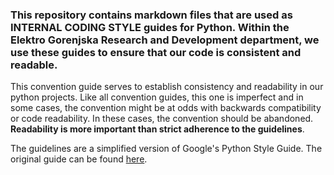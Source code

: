 ### This repository contains markdown files that are used as **INTERNAL CODING STYLE** guides for Python. Within the Elektro Gorenjska Research and Development department, we use these guides to ensure that our code is consistent and readable.

This convention guide serves to establish consistency and readability in our python projects. Like all convention guides, this one is imperfect and in some cases, the convention might be at odds with backwards compatibility or code readability. In these cases, the convention should be abandoned. **Readability is more important than strict adherence to the guidelines**.


The guidelines are a simplified version of Google's Python Style Guide. The original guide can be found [here](https://google.github.io/styleguide/pyguide.html).